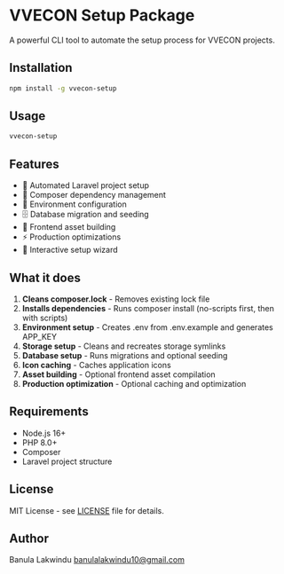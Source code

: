 # VVECON Setup Package

A powerful CLI tool to automate the setup process for VVECON projects.

## Installation

```bash
npm install -g vvecon-setup
```

## Usage

```bash
vvecon-setup
```

## Features

- 🚀 Automated Laravel project setup
- 🔧 Composer dependency management
- 📝 Environment configuration
- 🗄️ Database migration and seeding
- 🎨 Frontend asset building
- ⚡ Production optimizations
- 🎯 Interactive setup wizard

## What it does

1. **Cleans composer.lock** - Removes existing lock file
2. **Installs dependencies** - Runs composer install (no-scripts first, then with scripts)
3. **Environment setup** - Creates .env from .env.example and generates APP_KEY
4. **Storage setup** - Cleans and recreates storage symlinks
5. **Database setup** - Runs migrations and optional seeding
6. **Icon caching** - Caches application icons
7. **Asset building** - Optional frontend asset compilation
8. **Production optimization** - Optional caching and optimization

## Requirements

- Node.js 16+
- PHP 8.0+
- Composer
- Laravel project structure

## License

MIT License - see [LICENSE](LICENSE) file for details.

## Author

Banula Lakwindu <banulalakwindu10@gmail.com>
